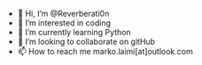 - 👋 Hi, I’m @Reverberati0n
- 👀 I’m interested in coding
- 🌱 I’m currently learning Python
- 💞️ I’m looking to collaborate on gitHub
- 📫 How to reach me marko.laimi[at]outlook.com
